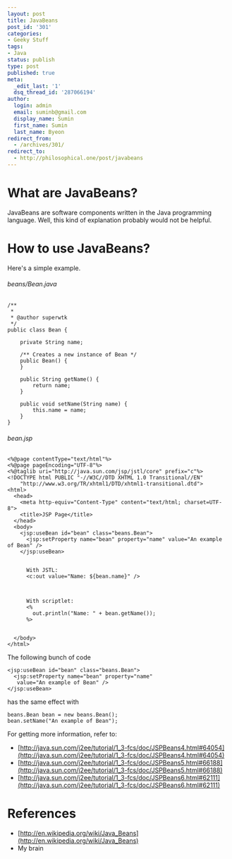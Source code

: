```yaml
---
layout: post
title: JavaBeans
post_id: '301'
categories:
- Geeky Stuff
tags:
- Java
status: publish
type: post
published: true
meta:
  _edit_last: '1'
  dsq_thread_id: '287066194'
author:
  login: admin
  email: suminb@gmail.com
  display_name: Sumin
  first_name: Sumin
  last_name: Byeon
redirect_from:
  - /archives/301/
redirect_to:
  - http://philosophical.one/post/javabeans
---
```

# What are JavaBeans? #
JavaBeans are software components written in the Java programming language. Well, this kind of explanation probably would not be helpful.

# How to use JavaBeans? #
Here's a simple example.

###### beans/Bean.java ######

	/**
	 *
	 * @author superwtk
	 */
	public class Bean {

		private String name;

		/** Creates a new instance of Bean */
		public Bean() {
		}

		public String getName() {
			return name;
		}

		public void setName(String name) {
			this.name = name;
		}
	}

###### bean.jsp ######

	<%@page contentType="text/html"%>
	<%@page pageEncoding="UTF-8"%>
	<%@taglib uri="http://java.sun.com/jsp/jstl/core" prefix="c"%>
	<!DOCTYPE html PUBLIC "-//W3C//DTD XHTML 1.0 Transitional//EN"
		"http://www.w3.org/TR/xhtml1/DTD/xhtml1-transitional.dtd">
	<html>
	  <head>
		<meta http-equiv="Content-Type" content="text/html; charset=UTF-8">
		<title>JSP Page</title>
	  </head>
	  <body>
		<jsp:useBean id="bean" class="beans.Bean">
		  <jsp:setProperty name="bean" property="name" value="An example of Bean" />
		</jsp:useBean>


		  With JSTL:
		  <c:out value="Name: ${bean.name}" />
		


		  With scriptlet:
		  <%
			out.println("Name: " + bean.getName());
		  %>
		

	  </body>
	</html>

The following bunch of code

	<jsp:useBean id="bean" class="beans.Bean">
	  <jsp:setProperty name="bean" property="name"
	   value="An example of Bean" />
	</jsp:useBean>

has the same effect with

	beans.Bean bean = new beans.Bean();
	bean.setName("An example of Bean");

For getting more information, refer to:

* [http://java.sun.com/j2ee/tutorial/1_3-fcs/doc/JSPBeans4.html#64054](http://java.sun.com/j2ee/tutorial/1_3-fcs/doc/JSPBeans4.html#64054)
* [http://java.sun.com/j2ee/tutorial/1_3-fcs/doc/JSPBeans5.html#66188](http://java.sun.com/j2ee/tutorial/1_3-fcs/doc/JSPBeans5.html#66188)
* [http://java.sun.com/j2ee/tutorial/1_3-fcs/doc/JSPBeans6.html#62111](http://java.sun.com/j2ee/tutorial/1_3-fcs/doc/JSPBeans6.html#62111)

# References #

* [http://en.wikipedia.org/wiki/Java_Beans](http://en.wikipedia.org/wiki/Java_Beans)
* My brain
</ul>
